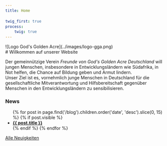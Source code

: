 ```yaml
---
title: Home

twig_first: true
process:
    twig: true
---
```

<div class="centeredImage" markdown="1" >
![Logo God's Golden Acre](../images/logo-gga.png)
</div>
# Willkommen auf unserer Website
  
Der gemeinnützige Verein *Freunde von God's Golden Acre Deutschland* will jungen Menschen, insbesondere in Entwicklungsländern wie Südafrika, in Not helfen, die Chance auf Bildung geben und Armut lindern.  
Unser Ziel ist es, vornehmlich junge Menschen in Deutschland für die gesellschaftliche Mitverantwortung und Hilfsbereitschaft gegenüber Menschen in den Entwicklungsländern zu sensibilisieren.

### News
<ul>
{% for post in page.find('/blog').children.order('date', 'desc').slice(0, 15) %}
    {% if post.visible %}
        <li class="recent-posts">
            <strong><a href="{{ post.url }}">{{ post.title }}</a></strong>
        </li>
    {% endif %}
{% endfor %}
</ul>

<a class="button" href="news"><i class="fa fa-newspaper-o"></i> Alle Neuigkeiten</a>
